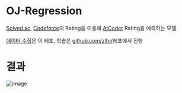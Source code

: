 # OJ-Regression
[Solved.ac](solved.ac), [Codeforce](codeforce.com)의 Rating을 이용해 [AtCoder](atcoder.jp) Rating을 예측하는 모델

[데이터 수집](./Scrapper.py)은 이 레포, 학습은 [github.com/zlfn/](https://github.com/zlfn/boj2cf)레포에서 진행
# 결과
![image](https://github.com/hegelty/OJ-Regression/assets/73592868/9bf628d1-2bc7-4bdd-aef0-6d79be0e5405)
